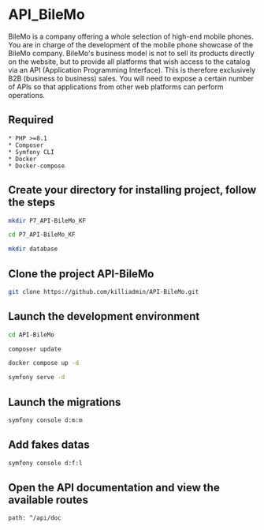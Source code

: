 # API_BileMo

BileMo is a company offering a whole selection of high-end mobile phones. You are in charge of the development of the
mobile phone showcase of the BileMo company. BileMo's business model is not to sell its products directly on the
website, but to provide all platforms that wish access to the catalog via an API (Application Programming Interface).
This is therefore exclusively B2B (business to business) sales. You will need to expose a certain number of APIs so that
applications from other web platforms can perform operations.

## Required

    * PHP >=8.1
    * Composer   
    * Symfony CLI
    * Docker
    * Docker-compose

## Create your directory for installing project, follow the steps

```bash
mkdir P7_API-BileMo_KF

cd P7_API-BileMo_KF

mkdir database
```

## Clone the project API-BileMo

```bash
git clone https://github.com/killiadmin/API-BileMo.git
```

## Launch the development environment

```bash
cd API-BileMo
```

```bash
composer update 
```

```bash
docker compose up -d
```

```bash
symfony serve -d
```

## Launch the migrations

```bash
symfony console d:m:m
```

## Add fakes datas

```bash
symfony console d:f:l
```

## Open the API documentation and view the available routes

```bash
path: ^/api/doc
```
